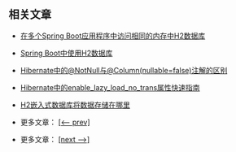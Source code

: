 ## 相关文章

- [在多个Spring Boot应用程序中访问相同的内存中H2数据库](docs/在多个SpringBoot应用程序中访问相同的内存中H2数据库.md)
- [Spring Boot中使用H2数据库](docs/SpringBoot中使用H2数据库.md)
- [Hibernate中的@NotNull与@Column(nullable=false)注解的区别](docs/Hibernate中的@NotNull与@Column(nullable=false).md)
- [Hibernate中的enable_lazy_load_no_trans属性快速指南](docs/Hibernate中的enable_lazy_load_no_trans属性快速指南.md)
- [H2嵌入式数据库将数据存储在哪里](docs/H2嵌入式数据库将数据存储在哪里.md)

- 更多文章： [[<-- prev]](../spring-boot-persistence-3/README.md)
- 更多文章： [[next -->]](../spring-boot-persistence-simple/README.md)